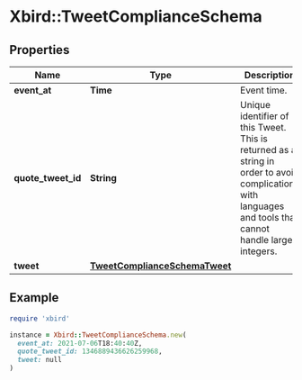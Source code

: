 # Xbird::TweetComplianceSchema

## Properties

| Name | Type | Description | Notes |
| ---- | ---- | ----------- | ----- |
| **event_at** | **Time** | Event time. |  |
| **quote_tweet_id** | **String** | Unique identifier of this Tweet. This is returned as a string in order to avoid complications with languages and tools that cannot handle large integers. | [optional] |
| **tweet** | [**TweetComplianceSchemaTweet**](TweetComplianceSchemaTweet.md) |  |  |

## Example

```ruby
require 'xbird'

instance = Xbird::TweetComplianceSchema.new(
  event_at: 2021-07-06T18:40:40Z,
  quote_tweet_id: 1346889436626259968,
  tweet: null
)
```

